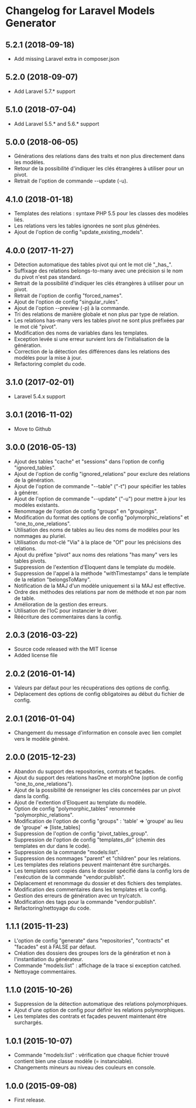 Changelog for Laravel Models Generator
======================================

5.2.1 (2018-09-18)
------------------

- Add missing Laravel extra in composer.json

5.2.0 (2018-09-07)
------------------

- Add Laravel 5.7.* support

5.1.0 (2018-07-04)
------------------

- Add Laravel 5.5.* and 5.6.* support

5.0.0 (2018-06-05)
------------------

- Générations des relations dans des traits et non plus directement dans les modèles.
- Retour de la possibilité d'indiquer les clés étrangères à utiliser pour un pivot.
- Retrait de l'option de commande --update (-u).

4.1.0 (2018-01-18)
------------------

- Templates des relations : syntaxe PHP 5.5 pour les classes des modèles liés.
- Les relations vers les tables ignorées ne sont plus générées.
- Ajout de l'option de config "update\_existing\_models".

4.0.0 (2017-11-27)
------------------

- Détection automatique des tables pivot qui ont le mot clé "\_has\_".
- Suffixage des relations belongs-to-many avec une précision si le nom du pivot n'est pas standard.
- Retrait de la possibilité d'indiquer les clés étrangères à utiliser pour un pivot.
- Retrait de l'option de config "forced_names".
- Ajout de l'option de config "singular_rules".
- Ajout de l'option --preview (-p) à la commande.
- Tri des relations de manière globale et non plus par type de relation.
- Les relations has-many vers les tables pivot ne sont plus préfixées par le mot clé "pivot".
- Modification des noms de variables dans les templates.
- Exception levée si une erreur survient lors de l'initialisation de la génération.
- Correction de la détection des différences dans les relations des modèles pour la mise à jour.
- Refactoring complet du code.

3.1.0 (2017-02-01)
------------------

- Laravel 5.4.x support

3.0.1 (2016-11-02)
------------------

- Move to Github

3.0.0 (2016-05-13)
------------------

- Ajout des tables "cache" et "sessions" dans l'option de config "ignored_tables".
- Ajout de l'option de config "ignored_relations" pour exclure des relations de la génération.
- Ajout de l'option de commande "--table" ("-t") pour spécifier les tables à générer.
- Ajout de l'option de commande "--update" ("-u") pour mettre à jour les modèles existants.
- Renommage de l'option de config "groups" en "groupings".
- Modification du format des options de config "polymorphic_relations" et "one_to_one_relations".
- Utilisation des noms de tables au lieu des noms de modèles pour les nommages au pluriel.
- Utilisation du mot-clé "Via" à la place de "Of" pour les précisions des relations.
- Ajout du préfixe "pivot" aux noms des relations "has many" vers les tables pivots.
- Suppression de l'extention d'Eloquent dans le template du modèle.
- Suppression de l'appel à la méthode "withTimestamps" dans le template de la relation "belongsToMany".
- Notification de la MAJ d'un modèle uniquement si la MAJ est effective.
- Ordre des méthodes des relations par nom de méthode et non par nom de table.
- Amélioration de la gestion des erreurs.
- Utilisation de l'IoC pour instancier le driver.
- Réécriture des commentaires dans la config.

2.0.3 (2016-03-22)
------------------

- Source code released with the MIT license
- Added license file

2.0.2 (2016-01-14)
------------------

- Valeurs par défaut pour les récupérations des options de config.
- Déplacement des options de config obligatoires au début du fichier de config.

2.0.1 (2016-01-04)
------------------

- Changement du message d'information en console avec lien complet vers le modèle généré.

2.0.0 (2015-12-23)
------------------

- Abandon du support des repositories, contrats et façades.
- Ajout du support des relations hasOne et morphOne (option de config "one_to_one_relations").
- Ajout de la possibilité de renseigner les clés concernées par un pivot dans la config.
- Ajout de l'extention d'Eloquent au template du modèle.
- Option de config "polymorphic_tables" renommée "polymorphic_relations".
- Modification de l'option de config "groups" : 'table' => 'groupe' au lieu de 'groupe' => [liste_tables]
- Suppression de l'option de config "pivot_tables_group".
- Suppression de l'option de config "templates_dir" (chemin des templates en dur dans le code).
- Suppression de la commande "models:list".
- Suppression des nommages "parent" et "children" pour les relations.
- Les templates des relations peuvent maintenant être surchargés.
- Les templates sont copiés dans le dossier spécifié dans la config lors de l'exécution de la commande "vendor:publish".
- Déplacement et renommage du dossier et des fichiers des templates.
- Modification des commentaires dans les templates et la config.
- Gestion des erreurs de génération avec un try/catch.
- Modification des tags pour la commande "vendor:publish".
- Refactoring/nettoyage du code.

1.1.1 (2015-11-23)
------------------

- L'option de config "generate" dans "repositories", "contracts" et "facades" est à FALSE par défaut.
- Création des dossiers des groupes lors de la génération et non à l'instantiation du générateur.
- Commande "models:list" : affichage de la trace si exception catched.
- Nettoyage commentaires.

1.1.0 (2015-10-26)
------------------

- Suppression de la détection automatique des relations polymorphiques.
- Ajout d'une option de config pour définir les relations polymorphiques.
- Les templates des contrats et façades peuvent maintenant être surchargés.

1.0.1 (2015-10-07)
------------------

- Commande "models:list" : vérification que chaque fichier trouvé contient bien une classe modèle (= instanciable).
- Changements mineurs au niveau des couleurs en console.

1.0.0 (2015-09-08)
------------------

- First release.
